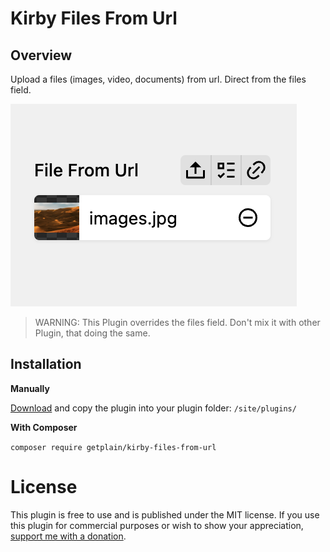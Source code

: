 # Kirby Files From Url

## Overview

Upload a files (images, video, documents) from url. Direct from the files field.

![Files From Url](./.github/screenshot.png)

> WARNING: This Plugin overrides the files field. Don't mix it with other Plugin, that doing the same.

## Installation

**Manually**

[Download](https://github.com/plain-solutions-gmbh/kirby-files-from-url) and copy the plugin into your plugin folder: `/site/plugins/`

**With Composer**

`composer require getplain/kirby-files-from-url`

# License

This plugin is free to use and is published under the MIT license. If you use this plugin for commercial purposes or wish to show your appreciation, [support me with a donation](https://www.paypal.com/donate/?hosted_button_id=9F58LDZYW763W).
